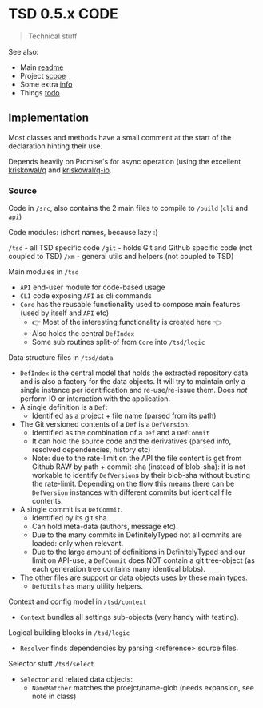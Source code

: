# TSD 0.5.x CODE

> Technical stuff

See also:

* Main [readme](../README.md)
* Project [scope](SCOPE.md)
* Some extra [info](INFO.md)
* Things [todo](TODO.md)

## Implementation

Most classes and methods have a small comment at the start of the declaration hinting their use. 

Depends heavily on Promise's for async operation (using the excellent [kriskowal/q](https://github.com/kriskowal/q) and [kriskowal/q-io](https://github.com/kriskowal/q-io).
 
### Source

Code in `/src`, also contains the 2 main files to compile to `/build` (`cli` and `api`)

Code modules: (short names, because lazy :)

`/tsd` - all TSD specific code
`/git` - holds Git and Github specific code (not coupled to TSD) 
`/xm` - general utils and helpers (not coupled to TSD) 

Main modules in `/tsd`

* `API` end-user module for code-based usage
* `CLI` code exposing `API` as cli commands
* `Core` has the reusable functionality used to compose main features (used by itself and `API` etc)
	*  :point_right: Most of the interesting functionality is created here :point_left:
	* Also holds the central `DefIndex`
	* Some sub routines split-of from `Core` into `/tsd/logic`

Data structure files in `/tsd/data`

* `DefIndex` is the central model that holds the extracted repository data and is also a factory for the data objects. It will try to maintain only a single instance per identification and re-use/re-issue them. Does *not* perform IO or interaction with the application.
* A single definition is a `Def`: 
	* Identified as a project + file name (parsed from its path)
* The Git versioned contents of a `Def` is a `DefVersion`. 
	* Identified as the combination of a `Def` and a `DefCommit`
	* It can hold the source code and the derivatives (parsed info, resolved dependencies, history etc)
	* Note: due to the rate-limit on the API the file content is get from Github RAW by path + commit-sha (instead of blob-sha): it is not workable to identify `DefVersion`s by their blob-sha without busting the rate-limit. Depending on the flow this means there can be `DefVersion` instances with different commits but identical file contents.
* A single commit is a `DefCommit`. 
	* Identified by its git sha.
	* Can hold meta-data (authors, message etc) 
	* Due to the many commits in DefinitelyTyped not all commits are loaded: only when relevant.
	* Due to the large amount of definitions in DefinitelyTyped and our limit on API-use, a `DefCommit` does NOT contain a git tree-object (as each generation tree contains many identical blobs).
* The other files are support or data objects uses by these main types. 
	* `DefUtils` has many utility helpers.   

Context and config model in `/tsd/context`

* `Context` bundles all settings sub-objects (very handy with testing).

Logical building blocks in `/tsd/logic`

* `Resolver` finds dependencies by parsing &lt;reference&gt; source files.

Selector stuff `/tsd/select`

* `Selector` and related data objects:
	* `NameMatcher` matches the proejct/name-glob (needs expansion, see note in class)  

